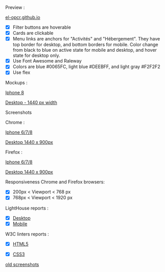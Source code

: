 Preview :

[el-opcr.github.io](https://el-opcr.github.io/EricLonguemare_2_16102020/)

- [x] Filter buttons are hoverable
- [x] Cards are clickable
- [X] Menu links are anchors for "Activités" and "Hébergement". They have top border for desktop,
      and bottom borders for mobile. Color change from black to blue on active state for mobile and
      desktop, and hover state for desktop only.
- [X] Use Font Awesome and Raleway
- [X] Colors are blue #0065FC, light blue #DEEBFF, and light gray #F2F2F2
- [X] Use flex

Mockups :

[Iphone 8](https://github.com/el-opcr/EricLonguemare_2_16102020/blob/a0ab760a68f3e9f1a3dacd36f6f39970766e9526/reviews/mockups/iPhone_8_1.png)

[Desktop - 1440 px width](https://github.com/el-opcr/EricLonguemare_2_16102020/blob/a0ab760a68f3e9f1a3dacd36f6f39970766e9526/reviews/mockups/Desktop-1.png)

Screenshots

Chrome :

[Iphone 6/7/8](https://github.com/el-opcr/EricLonguemare_2_16102020/blob/709e6b2c8d9ae42359c7c32dc7bf4c3ecff80c59/reviews/full-screenshot-chrome/el-opcr.github.io_EricLonguemare_2_16102020_%20iphone_678.png)

[Desktop 1440 x 900px](https://github.com/el-opcr/EricLonguemare_2_16102020/blob/709e6b2c8d9ae42359c7c32dc7bf4c3ecff80c59/reviews/full-screenshot-chrome/el-opcr.github.io_EricLonguemare_2_16102020_1440x900.png)

Firefox :

[Iphone 6/7/8](https://github.com/el-opcr/EricLonguemare_2_16102020/blob/master/reviews/full-screenshot-firefox/Capture%20d%E2%80%99%C3%A9cran%202020-12-12%20%C3%A0%2013.56.44-fullpage_iphone_678.png)

[Desktop 1440 x 900px](https://github.com/el-opcr/EricLonguemare_2_16102020/blob/master/reviews/full-screenshot-firefox/Capture%20d%E2%80%99%C3%A9cran%202020-12-12%20%C3%A0%2015.19.57-fullpage-1440x900.png)

Responsiveness Chrome and Firefox browsers:

- [x] 200px < Viewport < 768 px
- [x] 768px < Viewport < 1920 px

LightHouse reports :

- [x] [Desktop](https://googlechrome.github.io/lighthouse/viewer/?gist=33720f299e12b1595a3417e9930e7ee9)
- [x] [Mobile](https://googlechrome.github.io/lighthouse/viewer/?gist=d04fef6857ecceb005cb88713c780287)

W3C linters reports :

- [x] [HTML5](https://validator.w3.org/nu/?showsource=yes&showoutline=yes&showimagereport=yes&doc=https%3A%2F%2Fel-opcr.github.io%2FEricLonguemare_2_16102020%2F)
- [x] [CSS3](https://jigsaw.w3.org/css-validator/validator?uri=https%3A%2F%2Fel-opcr.github.io%2FEricLonguemare_2_16102020%2F&profile=css3svg&usermedium=all&warning=1&vextwarning=&lang=fr)


[old screenshots](https://github.com/el-opcr/EricLonguemare_2_16102020/tree/master/reviews/old-screenshots.md)
